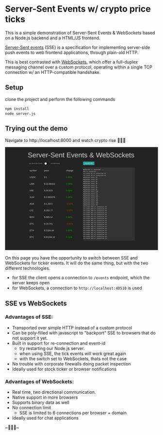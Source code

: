 # Server-Sent Events w/ crypto price ticks

This is a simple demonstration of Server-Sent Events & WebSockets based on a Node.js backend and a HTML/JS frontend.

[Server-Sent events](https://developer.mozilla.org/en-US/docs/Server-sent_events/Using_server-sent_events) (SSE) is a specification for implementing server-side push events to web frontend applications, through plain-old HTTP.

This is best contrasted with [WebSockets](https://developer.mozilla.org/en/docs/WebSockets), which offer a full-duplex messaging channel over a custom protocol, operating within a single TCP connection w/ an HTTP-compatible handshake.

## Setup

clone the project and perform the following commands
```
npm install 
node server.js
```

## Trying out the demo

Navigate to http://localhost:8000 and watch crypto rise 🚀🚀🚀 

![Demo application](public/demo-application.png)

On this page you have the opportunity to switch between SSE and WebSockets for ticker events. It will do the same thing, but with the two different technologies.

* for SSE the client opens a connection to `/events` endpoint, which the server keeps open
* for WebSockets, a connection to `http://localhost:40510` is used

## SSE vs WebSockets

### Advantages of SSE:

* Transported over simple HTTP instead of a custom protocol
* Can be poly-filled with javascript to "backport" SSE to browsers that do not support it yet.
* Built in support for re-connection and event-id
   * try restarting our Node.js server. 
   * when using SSE, the tick events will work great again
   * with the switch set to WebSockets, thats not the case
* No trouble with corporate firewalls doing packet inspection
* Ideally used for stock ticker or browser notifications

### Advantages of WebSockets:

* Real time, two directional communication.
* Native support in more browsers
* Supports binary data as well
* No connection limit
   * SSE is limited to 6 connections per browser + domain
* Ideally used for chat applications


~💎👐💎~